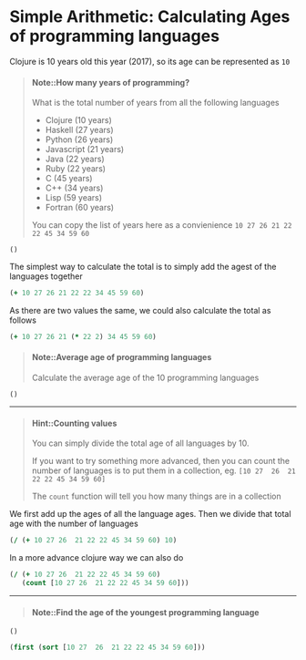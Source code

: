 # Simple Arithmetic: Calculating Ages of programming languages


Clojure is 10 years old this year (2017), so its age can be represented as `10`


> #### Note::How many years of programming?
> What is the total number of years from all the following languages
> * Clojure (10 years)
> * Haskell (27 years)
> * Python (26 years)
> * Javascript (21 years)
> * Java (22 years)
> * Ruby (22 years)
> * C (45 years)
> * C++ (34 years)
> * Lisp (59 years)
> * Fortran (60 years)
>
> You can copy the list of years here as a convienience
> `10 27 26 21 22 22 45 34 59 60`
```eval-clojure
()
```

<!--sec data-title="Example answer..." data-id="answer001" data-collapse=true ces-->
The simplest way to calculate the total is to simply add the agest of the languages together

```clojure
(+ 10 27 26 21 22 22 34 45 59 60)
```

As there are two values the same, we could also calculate the total as follows

```clojure
(+ 10 27 26 21 (* 22 2) 34 45 59 60)
```
<!--endsec-->


> #### Note::Average age of programming languages
> Calculate the average age of the 10 programming languages
```eval-clojure
()
```

------------------------------------------

> #### Hint::Counting values
> You can simply divide the total age of all languages by 10.
>
> If you want to try something more advanced, then you can count the number of languages is to put them in a collection, eg.
> `[10 27  26  21 22 22 45 34 59 60]`
>
> The `count` function will tell you how many things are in a collection


<!--sec data-title="Reveal answer..." data-id="answer002" data-collapse=true ces-->

We first add up the ages of all the language ages.  Then we divide that total age with the number of languages

```clojure
(/ (+ 10 27 26  21 22 22 45 34 59 60) 10)
```

In a more advance clojure way we can also do

```clojure
(/ (+ 10 27 26  21 22 22 45 34 59 60)
   (count [10 27 26  21 22 22 45 34 59 60]))
```

<!--endsec-->


------------------------------------------

> #### Note::Find the age of the youngest programming language
```eval-clojure
()
```

<!--sec data-title="Reveal answer..." data-id="answer003" data-collapse=true ces-->

```clojure
(first (sort [10 27  26  21 22 22 45 34 59 60]))
```

<!--endsec-->
